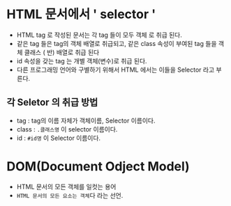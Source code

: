 # HTML 문서에서 ' selector '

- HTML tag 로 작성된 문서는 각 tag 들이 모두 객체 로 취급 된다.
- 같은 tag 들은 tag의 객체 배열로 취급되고, 같은 class 속성이 부여된 tag 들을 객체 클래스 ( 반) 배열로 취급 된다
- id 속성을 갖는 tag 는 개별 객체(변수)로 취급 된다.
- 다른 프로그래밍 언어와 구별하기 위해서 HTML 에서는 이들을 Selector 라고 부른다.

## 각 Seletor 의 취급 방법

- tag : tag의 이름 자체가 객체이름, Selector 이름이다.
- class : `.클래스명` 이 selector 이름이다.
- id : `#id명` 이 Selector 이름이다.

# DOM(Document Odject Model)

- HTML 문서의 모든 객체를 일컷는 용어
- `HTML 문서의 모든 요소는 객체`다 라는 선언.
